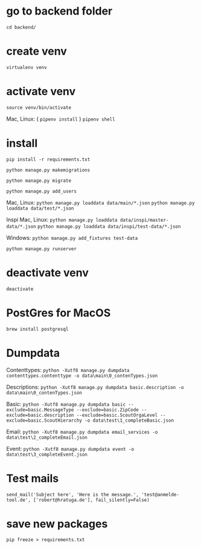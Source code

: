 # go to backend folder
`cd backend/`

# create venv
`virtualenv venv`

# activate venv
`source venv/bin/activate`

Mac, Linux: ( `pipenv install` )
             `pipenv shell`

# install
`pip install -r requirements.txt`

`python manage.py makemigrations`

`python manage.py migrate`

`python manage.py add_users`

Mac, Linux:
`python manage.py loaddata data/main/*.json`
`python manage.py loaddata data/test/*.json`

Inspi Mac, Linux:
`python manage.py loaddata data/inspi/master-data/*.json`
`python manage.py loaddata data/inspi/test-data/*.json`

Windows: `python manage.py add_fixtures test-data`

`python manage.py runserver`

# deactivate venv
`deactivate`

# PostGres for MacOS
`brew install postgresql`

# Dumpdata
Contenttypes: `python -Xutf8 manage.py dumpdata contenttypes.contenttype -o data\main\0_contenTypes.json`

Descriptions: `python -Xutf8 manage.py dumpdata basic.description -o data\main\0_contenTypes.json`

Basic: `python -Xutf8 manage.py dumpdata basic --exclude=basic.MessageType --exclude=basic.ZipCode --exclude=basic.description --exclude=basic.ScoutOrgaLevel --exclude=basic.ScoutHierarchy -o data\test\1_completeBasic.json`

Email: `python -Xutf8 manage.py dumpdata email_services -o data\test\2_completeEmail.json`

Event: `python -Xutf8 manage.py dumpdata event -o data\test\3_completeEvent.json`


# Test mails
`send_mail('Subject here', 'Here is the message.', 'test@anmelde-tool.de', ['robert@hratuga.de'], fail_silently=False)`

# save new packages
`pip freeze > requirements.txt`
